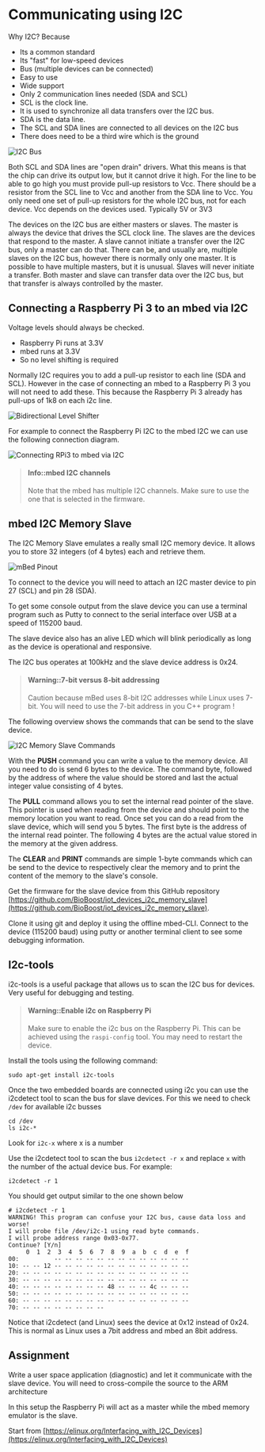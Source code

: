 # Communicating using I2C

Why I2C? Because
* Its a common standard
* Its "fast" for low-speed devices
* Bus (multiple devices can be connected)
* Easy to use
* Wide support
* Only 2 communication lines needed (SDA and SCL)
 * SCL is the clock line.
* It is used to synchronize all data transfers over the I2C bus.
 * SDA is the data line.
* The SCL and SDA lines are connected to all devices on the I2C bus
* There does need to be a third wire which is the ground

![I2C Bus](img/bus.gif)

Both SCL and SDA lines are "open drain" drivers. What this means is that the chip can drive its output low, but it cannot drive it high. For the line to be able to go high you must provide pull-up resistors to Vcc. There should be a resistor from the SCL line to Vcc and another from the SDA line to Vcc. You only need one set of pull-up resistors for the whole I2C bus, not for each device. Vcc depends on the devices used. Typically 5V or 3V3

The devices on the I2C bus are either masters or slaves. The master is always the device that drives the SCL clock line. The slaves are the devices that respond to the master. A slave cannot initiate a transfer over the I2C bus, only a master can do that. There can be, and usually are, multiple slaves on the I2C bus, however there is normally only one master. It is possible to have multiple masters, but it is unusual. Slaves will never initiate a transfer. Both master and slave can transfer data over the I2C bus, but that transfer is always controlled by the master.


## Connecting a Raspberry Pi 3 to an mbed via I2C

Voltage levels should always be checked.

* Raspberry Pi runs at 3.3V
* mbed runs at 3.3V
* So no level shifting is required

Normally I2C requires you to add a pull-up resistor to each line (SDA and SCL). However in the case of connecting an mbed to a Raspberry Pi 3 you will not need to add these. This because the Raspberry Pi 3 already has pull-ups of 1k8 on each i2c line.

![Bidirectional Level Shifter](img/bidirectional_level_shifter.png)

For example to connect the Raspberry Pi I2C to the mbed I2C we can use the following connection diagram.

![Connecting RPi3 to mbed via I2C](img/i2c_connection_pi_mbed.png)

> #### Info::mbed I2C channels
>
> Note that the mbed has multiple I2C channels. Make sure to use the one that is selected in the firmware.

## mbed I2C Memory Slave

The I2C Memory Slave emulates a really small I2C memory device. It allows you to store 32 integers (of 4 bytes) each and retrieve them.

![mBed Pinout](img/mbed_pinout.png)

To connect to the device you will need to attach an I2C master device to pin 27 (SCL) and pin 28 (SDA).

To get some console output from the slave device you can use a terminal program such as Putty to connect to the serial interface over USB at a speed of 115200 baud.

The slave device also has an alive LED which will blink periodically as long as the device is operational and responsive.

The I2C bus operates at 100kHz and the slave device address is 0x24.

> #### Warning::7-bit versus 8-bit addressing
>
> Caution because mBed uses 8-bit I2C addresses while Linux uses 7-bit. You will need to use the 7-bit address in you C++ program !

The following overview shows the commands that can be send to the slave device.

![I2C Memory Slave Commands](img/i2c_memory_slave_commands.png)

With the **PUSH** command you can write a value to the memory device. All you need to do is send 6 bytes to the device. The command byte, followed by the address of where the value should be stored and last the actual integer value consisting of 4 bytes.

The **PULL** command allows you to set the internal read pointer of the slave. This pointer is used when reading from the device and should point to the memory location you want to read. Once set you can do a read from the slave device, which will send you 5 bytes. The first byte is the address of the internal read pointer. The following 4 bytes are the actual value stored in the memory at the given address.

The **CLEAR** and **PRINT** commands are simple 1-byte commands which can be send to the device to respectively clear the memory and to print the content of the memory to the slave's console.

Get the firmware for the slave device from this GitHub repository [https://github.com/BioBoost/iot_devices_i2c_memory_slave](https://github.com/BioBoost/iot_devices_i2c_memory_slave).

Clone it using git and deploy it using the offline mbed-CLI. Connect to the device (115200 baud) using putty or another terminal client to see some debugging information.

## I2c-tools

i2c-tools is a useful package that allows us to scan the I2C bus for devices. Very useful for debugging and testing.

> #### Warning::Enable i2c on Raspberry Pi
>
> Make sure to enable the i2c bus on the Raspberry Pi. This can be achieved using the `raspi-config` tool. You may need to restart the device.

Install the tools using the following command:

```shell
sudo apt-get install i2c-tools
```

Once the two embedded boards are connected using i2c you can use the i2cdetect tool to scan the bus for slave devices. For this we need to check `/dev` for available i2c busses

```shell
cd /dev
ls i2c-*
```

Look for `i2c-x` where x is a number

Use the i2cdetect tool to scan the bus `i2cdetect -r x` and replace `x` with the number of the actual device bus. For example:

```shell
i2cdetect -r 1
```
You should get output similar to the one shown below

```text
# i2cdetect -r 1
WARNING! This program can confuse your I2C bus, cause data loss and worse!
I will probe file /dev/i2c-1 using read byte commands.
I will probe address range 0x03-0x77.
Continue? [Y/n]
     0  1  2  3  4  5  6  7  8  9  a  b  c  d  e  f
00:          -- -- -- -- -- -- -- -- -- -- -- -- --
10: -- -- 12 -- -- -- -- -- -- -- -- -- -- -- -- --
20: -- -- -- -- -- -- -- -- -- -- -- -- -- -- -- --
30: -- -- -- -- -- -- -- -- -- -- -- -- -- -- -- --
40: -- -- -- -- -- -- -- -- 48 -- -- -- 4c -- -- --
50: -- -- -- -- -- -- -- -- -- -- -- -- -- -- -- --
60: -- -- -- -- -- -- -- -- -- -- -- -- -- -- -- --
70: -- -- -- -- -- -- -- --
```

Notice that i2cdetect (and Linux) sees the device at 0x12 instead of 0x24. This is normal as Linux uses a 7bit address and mbed an 8bit address.

## Assignment

Write a user space application (diagnostic) and let it communicate with the slave device. You will need to cross-compile the source to the ARM architecture

In this setup the Raspberry Pi will act as a master while the mbed memory emulator is the slave.

Start from [https://elinux.org/Interfacing_with_I2C_Devices](https://elinux.org/Interfacing_with_I2C_Devices)
